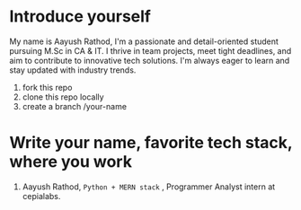 # Introduce yourself

My name is Aayush Rathod, I'm a passionate and detail-oriented student pursuing M.Sc in CA & IT. I thrive in team projects, meet tight deadlines, and aim to contribute to innovative tech solutions. I'm always eager to learn and stay updated with industry trends.

1. fork this repo
2. clone this repo locally 
3. create a branch /your-name

# Write your name, favorite tech stack, where you work 

1. Aayush Rathod, `Python + MERN stack` , Programmer Analyst intern at cepialabs.
